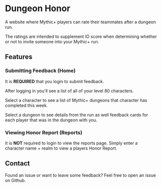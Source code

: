 # Dungeon Honor
A website where Mythic+ players can rate their teammates after a dungeon run.

The ratings are intended to supplement IO score when determining whether or not to invite someone into your Mythic+ run.

## Features
### Submitting Feedback (Home)
It is **REQUIRED** that you login to submit feedback.

After logging in you'll see a list of all of your level 80 characters.

Select a character to see a list of Mythic+ dungeons that character has completed this week.

Select a dungeon to see details from the run as well feedback cards for each player that was in the dungeon with you.

### Viewing Honor Report (Reports)
It is **NOT** required to login to view the reports page. Simply enter a character name + realm to view a players Honor Report.

## Contact
Found an issue or want to leave some feedback? Feel free to open an issue on Github.